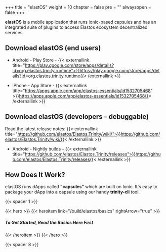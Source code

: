 
+++
title = "elastOS"
weight = 10
chapter = false
pre = ""
alwaysopen = false
+++

**elastOS** is a mobile application that runs Ionic-based capsules and has an integrated suite of plugins to access Elastos ecosystem decentralized services.

## Download elastOS (end users)

- Android - Play Store - {{< externallink title="https://play.google.com/store/apps/details?id=org.elastos.trinity.runtime">}}https://play.google.com/store/apps/details?id=org.elastos.trinity.runtime{{< /externallink >}}

- iPhone - App Store - {{< externallink title="https://apps.apple.com/app/elastos-essentials/id1532705468" >}}https://apps.apple.com/app/elastos-essentials/id1532705468{{< /externallink >}}

## Download elastOS (developers - debuggable)

Read the latest release notes: {{< externallink title="https://github.com/elastos/Elastos.Trinity/wiki/">}}https://github.com/elastos/Elastos.Trinity/wiki/{{< /externallink >}}

- Android - Nightly builds - {{< externallink title="https://github.com/elastos/Elastos.Trinity/releases">}}https://github.com/elastos/Elastos.Trinity/releases{{< /externallink >}}


## How Does It Work?

elastOS runs dApps called **"capsules"** which are built on Ionic. It's easy to package your dApp into a capsule
using our handy **trinity-cli** tool.

{{< spacer 1 >}}

{{< hero >}}
    {{< heroitem link="/build/elastos/basics" rightArrow="true" >}}
        <h5>To Get Started, Read the Basics Here First</h5>
    {{< /heroitem >}}
{{< /hero >}}

{{< spacer 8 >}}
